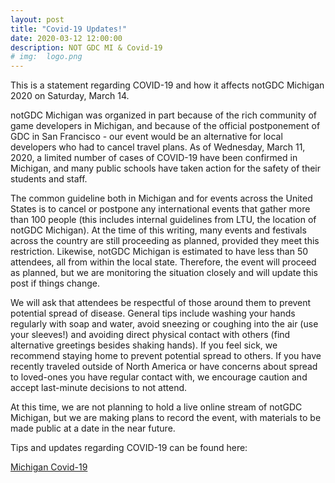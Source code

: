 ```yaml
---
layout: post
title: "Covid-19 Updates!"
date: 2020-03-12 12:00:00
description: NOT GDC MI & Covid-19
# img:  logo.png
---
```

This is a statement regarding COVID-19 and how it affects notGDC Michigan 2020 on Saturday, March 14.

notGDC Michigan was organized in part because of the rich community of game developers in Michigan, and because of the official postponement of GDC in San Francisco - our event would be an alternative for local developers who had to cancel travel plans. As of Wednesday, March 11, 2020, a limited number of cases of COVID-19 have been confirmed in Michigan, and many public schools have taken action for the safety of their students and staff.

The common guideline both in Michigan and for events across the United States is to cancel or postpone any international events that gather more than 100 people (this includes internal guidelines from LTU, the location of notGDC Michigan). At the time of this writing, many events and festivals across the country are still proceeding as planned, provided they meet this restriction. Likewise, notGDC Michigan is estimated to have less than 50 attendees, all from within the local state. Therefore, the event will proceed as planned, but we are monitoring the situation closely and will update this post if things change.

We will ask that attendees be respectful of those around them to prevent potential spread of disease. General tips include washing your hands regularly with soap and water, avoid sneezing or coughing into the air (use your sleeves!) and avoiding direct physical contact with others (find alternative greetings besides shaking hands). If you feel sick, we recommend staying home to prevent potential spread to others. If you have recently traveled outside of North America or have concerns about spread to loved-ones you have regular contact with, we encourage caution and accept last-minute decisions to not attend.

At this time, we are not planning to hold a live online stream of notGDC Michigan, but we are making plans to record the event, with materials to be made public at a date in the near future.

Tips and updates regarding COVID-19 can be found here:

[Michigan Covid-19](https://www.michigan.gov/coronavirus/)
